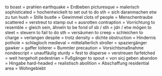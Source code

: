 

to boast = prahlen
earthquake = Erdbeben
picturesque = malerisch
sophisticated = hochentwickelt
to set out to do sth = sich daranmachen etw zu tun
hush = Stille
bustle = Gewimmel
clots of people = Menschentraube
scattered = verstreut
to stamp out = ausrotten
contraption = Vorrichtung
to resemble = gleich sein, ähneln
to be fond of sb / sth = jdn / etw mögen
to steet  = steuern
to fail to do sth = versäumen
to creep  = schleichen
to charge = verlangen
despite = trotz
density = dichte
obstruction = Hindernis
pothole = schlagloch
medieval = mittelalterlich
stroller = spaziergänger
gawker = gaffer 
loiterer = Bummler
precaution = Vorsichtsmaßnahme
nondescript = unauffäulig
sturdy = fest
to disperse = verstreuen
farfetched = weit hergeholt
pedestrian = Fußgänger
to spout = von sicj geben
abandon = Hingabe
hard-headed = realistisch
abolition = Abschaffung
residential area = Wohngebiebt